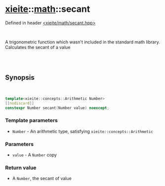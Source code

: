 # [xieite](../../README.md)::[math](../math.md)::secant
Defined in header [<xieite/math/secant.hpp>](../../include/xieite/math/secant.hpp)

<br/>

A trigonometric function which wasn't included in the standard math library. Calculates the secant of a value

<br/><br/>

## Synopsis

<br/>

```cpp
template<xieite::concepts::Arithmetic Number>
[[nodiscard]]
constexpr Number secant(Number value) noexcept;
```
### Template parameters
- `Number` - An arithmetic type, satisfying `xieite::concepts::Arithmetic`
### Parameters
- `value` - A `Number` copy
### Return value
- A `Number`, the secant of value
